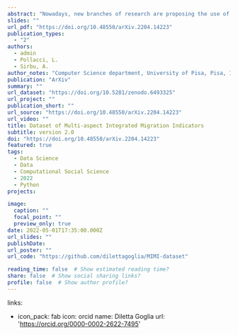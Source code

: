 ```yaml
---
abstract: "Nowadays, new branches of research are proposing the use of non-traditional data sources for the study of migration trends in order to find an original methodology to answer open questions about the human mobility framework. In this context we presents the Multi-aspect Integrated Migration Indicators (MIMI) dataset, an new dataset of migration drivers, resulting from the process of acquisition, transformation and merge of both official data about international flows and stocks and original indicators not typically used in migration studies, such as online social networks. This work describes the process of gathering, embedding and merging traditional and novel features, resulting in this new multidisciplinary dataset that we believe could significantly contribute to nowcast to forecast both present and future bilateral migration trends."
slides: ""
url_pdf: "https://doi.org/10.48550/arXiv.2204.14223"
publication_types:
  - "2"
authors:
  - admin
  - Pollacci, L.
  - Sirbu, A.
author_notes: "Computer Science department, University of Pisa, Pisa, Italy. "
publication: "ArXiv"
summary: ""
url_dataset: "https://doi.org/10.5281/zenodo.6493325"
url_project: ""
publication_short: ""
url_source: "https://doi.org/10.48550/arXiv.2204.14223"
url_video: ""
title: Dataset of Multi-aspect Integrated Migration Indicators
subtitle: version 2.0
doi: "https://doi.org/10.48550/arXiv.2204.14223"
featured: true
tags:
  - Data Science
  - Data
  - Computational Social Science
  - 2022
  - Python
projects:

image:
  caption: ""
  focal_point: ""
  preview_only: true
date: 2022-05-01T17:35:00.000Z
url_slides: ""
publishDate: 
url_poster: ""
url_code: "https://github.com/dilettagoglia/MIMI-dataset"

reading_time: false  # Show estimated reading time?
share: false  # Show social sharing links?
profile: false  # Show author profile?
---
```

links:

  - icon_pack: fab
    icon: orcid
    name: Diletta Goglia
    url: 'https://orcid.org/0000-0002-2622-7495'
